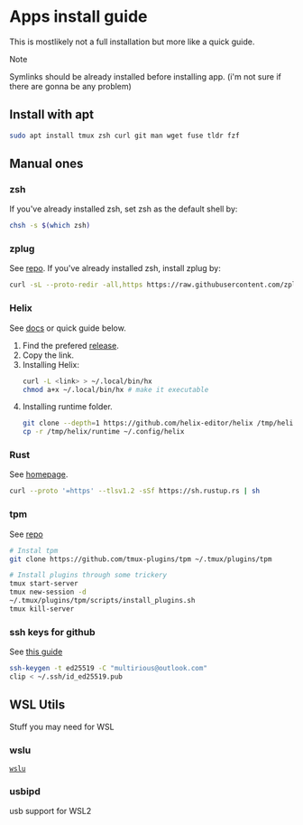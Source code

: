 # Apps install guide 
This is mostlikely not a full installation but more like a quick guide.
> [!NOTE]
> Symlinks should be already installed before installing app. (i'm not sure if there are gonna be any problem)

## Install with apt
```sh
sudo apt install tmux zsh curl git man wget fuse tldr fzf
```

## Manual ones

### zsh
If you've already installed zsh,
set zsh as the default shell by: 
```sh
chsh -s $(which zsh)
```

### zplug
See [repo](https://github.com/zplug/zplug).
If you've already installed zsh,
install zplug by:
```sh
curl -sL --proto-redir -all,https https://raw.githubusercontent.com/zplug/installer/master/installer.zsh | zsh
```

### Helix
See [docs](https://docs.helix-editor.com/install.html) or quick guide below.
1. Find the prefered [release](https://github.com/helix-editor/helix/releases/).
2. Copy the link.
3. Installing Helix:
   ```sh
   curl -L <link> > ~/.local/bin/hx
   chmod a+x ~/.local/bin/hx # make it executable
   ```
4. Installing runtime folder.
   ```sh
   git clone --depth=1 https://github.com/helix-editor/helix /tmp/helix
   cp -r /tmp/helix/runtime ~/.config/helix
   ```

### Rust
See [homepage](https://www.rust-lang.org/tools/install).
```sh
curl --proto '=https' --tlsv1.2 -sSf https://sh.rustup.rs | sh
```

### tpm
See [repo](https://www.rust-lang.org/tools/install)
```sh
# Instal tpm
git clone https://github.com/tmux-plugins/tpm ~/.tmux/plugins/tpm

# Install plugins through some trickery
tmux start-server
tmux new-session -d
~/.tmux/plugins/tpm/scripts/install_plugins.sh
tmux kill-server
```

### ssh keys for github
See [this guide](https://docs.github.com/en/authentication/connecting-to-github-with-ssh/generating-a-new-ssh-key-and-adding-it-to-the-ssh-agent)
```sh
ssh-keygen -t ed25519 -C "multirious@outlook.com"
clip < ~/.ssh/id_ed25519.pub
```

## WSL Utils
Stuff you may need for WSL

### wslu
[`wslu`](https://github.com/wslutilities/wslu)

### usbipd
usb support for WSL2
